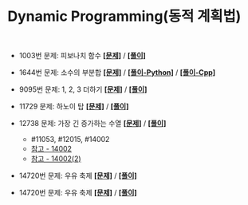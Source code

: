 # Dynamic Programming(동적 계획법)


<br>

* 1003번 문제: 피보나치 함수  **[[문제]](https://www.acmicpc.net/problem/1003)** / **[[풀이]](1003.py)**

* 1644번 문제: 소수의 부분합  **[[문제]](https://www.acmicpc.net/problem/1644)** / **[[풀이-Python]](1644.py)** / **[[풀이-Cpp]](1644.cpp)**

* 9095번 문제: 1, 2, 3 더하기  **[[문제]](https://www.acmicpc.net/problem/9095)** / **[[풀이]](9095.py)**

* 11729 문제: 하노이 탑  **[[문제]](https://www.acmicpc.net/problem/11729)** / **[[풀이]]('#')**

* 12738 문제: 가장 긴 증가하는 수열  **[[문제]](https://www.acmicpc.net/problem/12738)** / **[[풀이]](12738.cpp)**
    - #11053, #12015, #14002
    - [참고 - 14002](https://minyeok2ee.gitlab.io/boj/boj-14002/)
    - [참고 - 14002(2)](https://iridescent-zeal.tistory.com/44)


* 14720번 문제: 우유 축제  **[[문제]](https://www.acmicpc.net/problem/14720)** / **[[풀이]](14720.py)**

* 14720번 문제: 우유 축제  **[[문제]](https://www.acmicpc.net/problem/14720)** / **[[풀이]](14720.py)**



